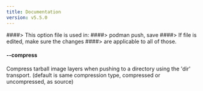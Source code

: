 ```yaml
---
title: Documentation
version: v5.5.0
---
```


####> This option file is used in:
####>   podman push, save
####> If file is edited, make sure the changes
####> are applicable to all of those.
#### **--compress**

Compress tarball image layers when pushing to a directory using the 'dir' transport. (default is same compression type, compressed or uncompressed, as source)
